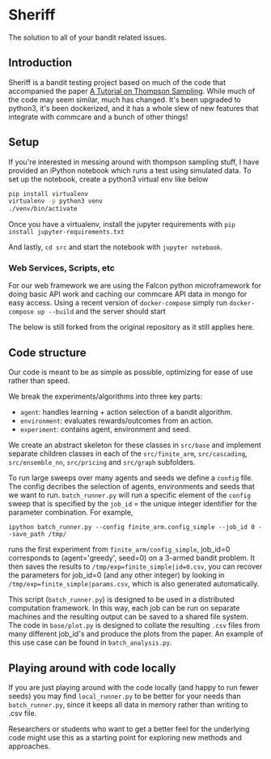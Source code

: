 Sheriff
========

The solution to all of your bandit related issues.

## Introduction

Sheriff is a bandit testing project based on much of the code that accompanied the paper [A Tutorial on Thompson Sampling](https://web.stanford.edu/~bvr/pubs/TS_Tutorial.pdf). While much of the code may seem similar, much has changed. It's been upgraded to python3, it's been dockerized, and it has a whole slew of new features that integrate with commcare and a bunch of other things!

## Setup

If you're interested in messing around with thompson sampling stuff, I have provided an iPython notebook which runs a test using simulated data. To set up the notebook, create a python3 virtual env like below

```bash
pip install virtualenv
virtualenv -p python3 venv
./venv/bin/activate
```

Once you have a virtualenv, install the jupyter requirements with `pip install jupyter-requirements.txt`

And lastly, `cd src` and start the notebook with `jupyter notebook`.

### Web Services, Scripts, etc

For our web framework we are using the Falcon python microframework for doing basic API work and caching our commcare API data in mongo for easy access. Using a recent version of `docker-compose` simply run `docker-compose up --build` and the server should start


The below is still forked from the original repository as it still applies here.

## Code structure

Our code is meant to be as simple as possible, optimizing for ease of use rather than speed.

We break the experiments/algorithms into three key parts:

- `agent`: handles learning + action selection of a bandit algorithm.
- `environment`: evaluates rewards/outcomes from an action.
- `experiment`: contains agent, environment and seed.

We create an abstract skeleton for these classes in `src/base` and implement separate children classes in each of the `src/finite_arm`, `src/cascading`, `src/ensemble_nn`, `src/pricing` and `src/graph` subfolders.

To run large sweeps over many agents and seeds we define a `config` file.
The config decribes the selection of agents, environments and seeds that we want to run.
`batch_runner.py` will run a specific element of the `config` sweep that is specified by the `job_id` = the unique integer identifier for the parameter combination.
For example,
```
ipython batch_runner.py --config finite_arm.config_simple --job_id 0 --save_path /tmp/
```

runs the first experiment from `finite_arm/config_simple`, job_id=0 corresponds to (agent='greedy', seed=0) on a 3-armed bandit problem.
It then saves the results to `/tmp/exp=finite_simple|id=0.csv`, you can recover the parameters for job_id=0 (and any other integer) by looking in `/tmp/exp=finite_simple|params.csv`, which is also generated automatically.

This script (`batch_runner.py`) is designed to be used in a distributed computation framework.
In this way, each job can be run on separate machines and the resulting output can be saved to a shared file system.
The code in `base/plot.py` is designed to collate the resulting `.csv` files from many different job_id's and produce the plots from the paper.
An example of this use case can be found in `batch_analysis.py`.



## Playing around with code locally

If you are just playing around with the code locally (and happy to run fewer seeds) you may find `local_runner.py` to be better for your needs than `batch_runner.py`, since it keeps all data in memory rather than writing to .csv file.

Researchers or students who want to get a better feel for the underlying code might use this as a starting point for exploring new methods and approaches.


